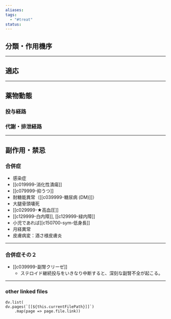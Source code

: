 ```yaml
---
aliases: 
tags:
  - "#treat"
status:
---
```

## 分類・作用機序
---
## 適応
---
## 薬物動態
### 投与経路
### 代謝・排泄経路
---
## 副作用・禁忌
### 合併症
- 感染症
- [[c019999-消化性潰瘍]]
- [[c079999-抑うつ]]
- 耐糖能異常（[[c039999-糖尿病 (DM)]]）
- 大腿骨頭壊死
- [[c029999-★高血圧]]
- [[c129999-白内障]], [[c129999-緑内障]]
- 小児であれば[[c150700-sym-低身長]]
- 月経異常
- 皮膚病変：酒さ様皮膚炎
---
### 合併症その２
- [[c039999-副腎クリーゼ]]
	- ステロイド継続投与をいきなり中断すると、深刻な副腎不全が起こる。

---
### other linked files
```dataviewjs
dv.list(
dv.pages(`[[${this.currentFilePath}]]`)
	.map(page => page.file.link))
```

